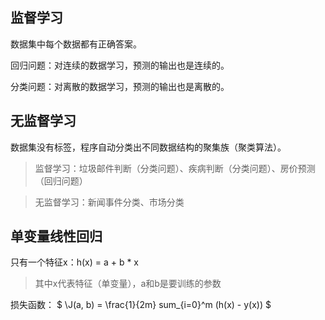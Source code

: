## 监督学习

数据集中每个数据都有正确答案。

回归问题：对连续的数据学习，预测的输出也是连续的。

分类问题：对离散的数据学习，预测的输出也是离散的。

## 无监督学习

数据集没有标签，程序自动分类出不同数据结构的聚集族（聚类算法）。

> 监督学习：垃圾邮件判断（分类问题）、疾病判断（分类问题）、房价预测（回归问题）

> 无监督学习：新闻事件分类、市场分类

## 单变量线性回归

只有一个特征x：h(x) = a + b * x

> 其中x代表特征（单变量），a和b是要训练的参数

损失函数：
$
\J(a, b) = \frac{1}{2m}  sum_{i=0}^m (h(x) - y(x))
$